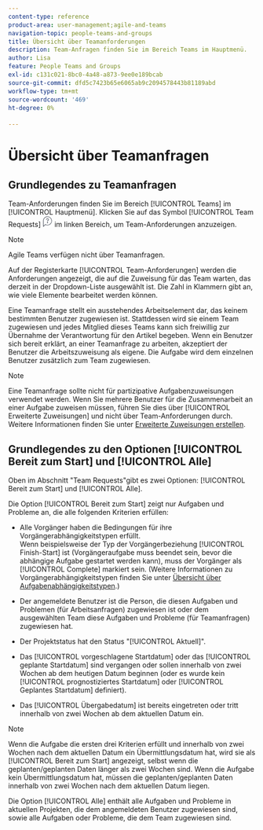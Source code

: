 ```yaml
---
content-type: reference
product-area: user-management;agile-and-teams
navigation-topic: people-teams-and-groups
title: Übersicht über Teamanforderungen
description: Team-Anfragen finden Sie im Bereich Teams im Hauptmenü.
author: Lisa
feature: People Teams and Groups
exl-id: c131c021-8bc0-4a48-a873-9ee0e189bcab
source-git-commit: dfd5c7423b65e6065ab9c2094578443b81189abd
workflow-type: tm+mt
source-wordcount: '469'
ht-degree: 0%

---
```


# Übersicht über Teamanfragen

## Grundlegendes zu Teamanfragen

Team-Anforderungen finden Sie im Bereich [!UICONTROL Teams] im [!UICONTROL Hauptmenü]. Klicken Sie auf das Symbol [!UICONTROL Team Requests] ![Anforderungssymbol](assets/request-icon.png) im linken Bereich, um Team-Anforderungen anzuzeigen.

>[!NOTE]
>
>Agile Teams verfügen nicht über Teamanfragen.

Auf der Registerkarte [!UICONTROL Team-Anforderungen] werden die Anforderungen angezeigt, die auf die Zuweisung für das Team warten, das derzeit in der Dropdown-Liste ausgewählt ist. Die Zahl in Klammern gibt an, wie viele Elemente bearbeitet werden können.

Eine Teamanfrage stellt ein ausstehendes Arbeitselement dar, das keinem bestimmten Benutzer zugewiesen ist. Stattdessen wird sie einem Team zugewiesen und jedes Mitglied dieses Teams kann sich freiwillig zur Übernahme der Verantwortung für den Artikel begeben. Wenn ein Benutzer sich bereit erklärt, an einer Teamanfrage zu arbeiten, akzeptiert der Benutzer die Arbeitszuweisung als eigene. Die Aufgabe wird dem einzelnen Benutzer zusätzlich zum Team zugewiesen.

>[!NOTE]
>
>Eine Teamanfrage sollte nicht für partizipative Aufgabenzuweisungen verwendet werden. Wenn Sie mehrere Benutzer für die Zusammenarbeit an einer Aufgabe zuweisen müssen, führen Sie dies über [!UICONTROL Erweiterte Zuweisungen] und nicht über Team-Anforderungen durch. Weitere Informationen finden Sie unter [Erweiterte Zuweisungen erstellen](../../manage-work/tasks/assign-tasks/create-advanced-assignments.md).

## Grundlegendes zu den Optionen [!UICONTROL Bereit zum Start] und [!UICONTROL Alle]

Oben im Abschnitt &quot;Team Requests&quot;gibt es zwei Optionen: [!UICONTROL Bereit zum Start] und [!UICONTROL Alle].

Die Option [!UICONTROL Bereit zum Start] zeigt nur Aufgaben und Probleme an, die alle folgenden Kriterien erfüllen:

* Alle Vorgänger haben die Bedingungen für ihre Vorgängerabhängigkeitstypen erfüllt.\
  Wenn beispielsweise der Typ der Vorgängerbeziehung [!UICONTROL Finish-Start] ist (Vorgängeraufgabe muss beendet sein, bevor die abhängige Aufgabe gestartet werden kann), muss der Vorgänger als [!UICONTROL Complete] markiert sein. (Weitere Informationen zu Vorgängerabhängigkeitstypen finden Sie unter [Übersicht über Aufgabenabhängigkeitstypen](../../manage-work/tasks/use-prdcssrs/task-dependency-types.md).)

* Der angemeldete Benutzer ist die Person, die diesen Aufgaben und Problemen (für Arbeitsanfragen) zugewiesen ist oder dem ausgewählten Team diese Aufgaben und Probleme (für Teamanfragen) zugewiesen hat.
* Der Projektstatus hat den Status &quot;[!UICONTROL Aktuell]&quot;.
* Das [!UICONTROL vorgeschlagene Startdatum] oder das [!UICONTROL geplante Startdatum] sind vergangen oder sollen innerhalb von zwei Wochen ab dem heutigen Datum beginnen (oder es wurde kein [!UICONTROL prognostiziertes Startdatum] oder [!UICONTROL Geplantes Startdatum] definiert).
* Das [!UICONTROL Übergabedatum] ist bereits eingetreten oder tritt innerhalb von zwei Wochen ab dem aktuellen Datum ein.

>[!NOTE]
>
>Wenn die Aufgabe die ersten drei Kriterien erfüllt und innerhalb von zwei Wochen nach dem aktuellen Datum ein Übermittlungsdatum hat, wird sie als [!UICONTROL Bereit zum Start] angezeigt, selbst wenn die geplanten/geplanten Daten länger als zwei Wochen sind. Wenn die Aufgabe kein Übermittlungsdatum hat, müssen die geplanten/geplanten Daten innerhalb von zwei Wochen nach dem aktuellen Datum liegen.

Die Option [!UICONTROL Alle] enthält alle Aufgaben und Probleme in aktuellen Projekten, die dem angemeldeten Benutzer zugewiesen sind, sowie alle Aufgaben oder Probleme, die dem Team zugewiesen sind.
